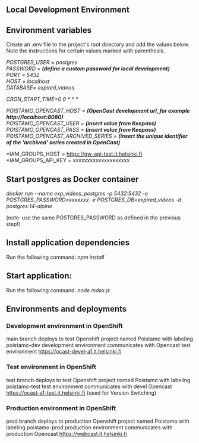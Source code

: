 ## Local Development Environment

## Environment variables
Create an .env file to the project's root directory and add the values below. <br>
Note the instructions for certain values marked with parenthesis.

*POSTGRES_USER = postgres* <br>
*PASSWORD = __(define a custom password for local development)__* <br>
*PORT = 5432* <br>
*HOST = localhost* <br>
*DATABASE= expired_videos*

_CRON_START_TIME=0 0 * * *_

*POISTAMO_OPENCAST_HOST = __(OpenCast development url, for example http&#65279;://localhost:8080)__* <br>
*POISTAMO_OPENCAST_USER = __(insert value from Keepass)__* <br>
*POISTAMO_OPENCAST_PASS = __(insert value from Keepass)__* <br>
*POISTAMO_OPENCAST_ARCHIVED_SERIES = __(insert the unique identifier of the 'archived' series created in OpenCast)__* <br>

*IAM_GROUPS_HOST = https://gw-api-test.it.helsinki.fi
*IAM_GROUPS_API_KEY = xxxxxxxxxxxxxxxxxxxx

## Start postgres as Docker container

_docker run --name exp_videos_postgres -p 5432:5432 -e POSTGRES_PASSWORD=xxxxxxx -e POSTGRES_DB=expired_videos -d postgres:14-alpine_

(note: use the same POSTGRES_PASSWORD as defined in the previous step!)

## Install application dependencies
Run the following command:
_npm install_

## Start application:
Run the following command:
_node index.js_


## Environments and deployments
### Development environment in OpenShift
main branch deploys to test Openshift project named Poistamo with labeling poistamo-dev
development environment communicates with Opencast test environment https://ocast-devel-a1.it.helsinki.fi 

### Test environment in OpenShift
test branch deploys to test Openshift project named Poistamo with labeling poistamo-test
test environment communicates with devel Opencast https://ocast-a1-test.it.helsinki.fi (used for Version Switching)

### Production environment in OpenShift
prod branch deploys to production Openshift project named Poistamo with labeling poistamo-prod
production environment communicates with production Opencast https://webcast.it.helsinki.fi
